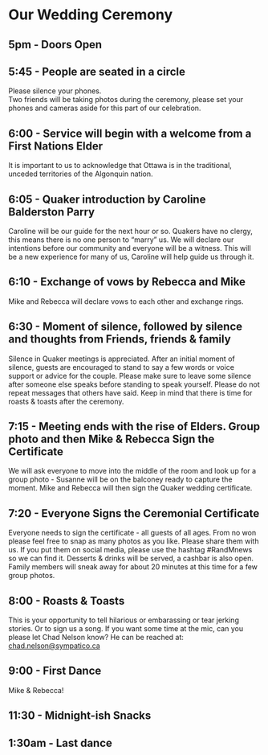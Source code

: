 # Our Wedding Ceremony

## 5pm - Doors Open

## 5:45 - People are seated in a circle 
Please silence your phones.  
Two friends will be taking photos during the ceremony, please set your phones and cameras aside for this part of our celebration.

## 6:00 - Service will begin with a welcome from a First Nations Elder
It is important to us to acknowledge that Ottawa is in the traditional, unceded territories of the Algonquin nation.

## 6:05 - Quaker introduction by Caroline Balderston Parry
Caroline will be our guide for the next hour or so. Quakers have no clergy, this means there is no one person to “marry” us. We will declare our intentions before our community and everyone will be a witness. This will be a new experience for many of us, Caroline will help guide us through it.

## 6:10 - Exchange of vows by Rebecca and Mike
Mike and Rebecca will declare vows to each other and exchange rings.

## 6:30 - Moment of silence, followed by silence and thoughts from Friends, friends & family
Silence in Quaker meetings is appreciated. After an initial moment of silence, guests are encouraged to stand to say a few words or voice support or advice for the couple. Please make sure to leave some silence after someone else speaks before standing to speak yourself. Please do not repeat messages that others have said. Keep in mind that there is time for roasts & toasts after the ceremony.

## 7:15 - Meeting ends with the rise of Elders. Group photo and then Mike & Rebecca Sign the Certificate
We will ask everyone to move into the middle of the room and look up for a group photo - Susanne will be on the balconey ready to capture the moment. Mike and Rebecca will then sign the Quaker wedding certificate. 

## 7:20 - Everyone Signs the Ceremonial Certificate 
Everyone needs to sign the certificate - all guests of all ages. From no won please feel free to snap as many photos as you like. Please share them with us. If you put them on social media, please use the hashtag #RandMnews so we can find it. Desserts & drinks will be served, a cashbar is also open. Family members will sneak away for about 20 minutes at this time for a few group photos.

## 8:00 - Roasts & Toasts
This is your opportunity to tell hilarious or embarassing or tear jerking stories. Or to sign us a song. If you want some time at the mic, can you please let Chad Nelson know? He can be reached at: chad.nelson@sympatico.ca

## 9:00 - First Dance
Mike & Rebecca!

## 11:30 - Midnight-ish Snacks

## 1:30am - Last dance
